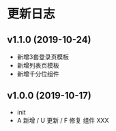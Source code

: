 # 更新日志

## v1.1.0 (2019-10-24)

* 新增3套登录页模板
* 新增列表页模板
* 新增千分位组件

## v1.0.0 (2019-10-17)

* init
* A 新增 / U 更新 / F 修复 组件 XXX